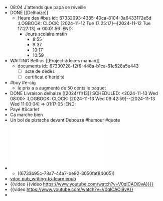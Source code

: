 - 08:04 J'attends que papa se réveille
- DONE [[Delhaize]]
	- Heure des #bus
	  id:: 67332093-4385-40ca-8104-3a6433172e5d
	  :LOGBOOK:
	  CLOCK: [2024-11-12 Tue 17:25:17]--[2024-11-12 Tue 17:27:13] =>  00:01:56
	  :END:
		- Jours scolaire matin
		  * 8:55
		  * 9:37
		  * 10:17
		  * 10:59
- WAITING Belfius [[Projects/deces maman]]
	- documents
	  id:: 67330728-f2f6-448a-b1ca-61e528a5e443
	  + [ ] acte de dédès
	  + [ ] certificat d'héridité
- #buy #e-cig
	- le  prix a a augmenté de 50 cents le paquet
- DONE Livraison delhaize [[2024/11/13]] 
  SCHEDULED: <2024-11-13 Wed 08:00>
  :LOGBOOK:
  CLOCK: [2024-11-13 Wed 09:42:59]--[2024-11-13 Wed 11:00:04] =>  01:17:05
  :END:
- Payé #Scarlet
- Ca marche bien
- Un bol de pistache devant Debouze #humour #quote
- ![Avenants aux conditions générales de vos produits dassurances.pdf](../assets/Avenants_aux_conditions_générales_de_vos_produits_dassurances_1731442936342_0.pdf)
	- ((6733b95c-78a7-44a7-be92-3050faf84005))
- [vdoc.pub_writing-to-learn.epub](../assets/vdoc.pub_writing-to-learn_1731443122879_0.epub)
- {{video {{video https://www.youtube.com/watch?v=V0qICAOi9vA}}}}
- {{video https://www.youtube.com/watch?v=V0qICAOi9vA}}
-